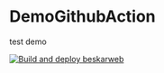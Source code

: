 # DemoGithubAction

test demo

[![Build and deploy beskarweb](https://github.com/luistupia/BeskarDemo1/actions/workflows/main.yml/badge.svg)](https://github.com/luistupia/BeskarDemo1/actions/workflows/main.yml)
